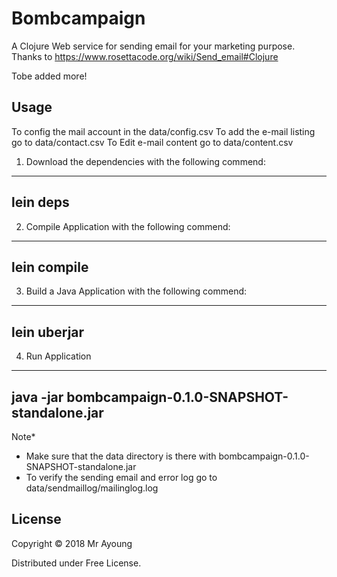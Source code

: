 # Bombcampaign

A Clojure Web service for sending email for your marketing purpose.
Thanks to https://www.rosettacode.org/wiki/Send_email#Clojure

Tobe added more!
## Usage
To config the mail account in the data/config.csv
To add the e-mail listing go to data/contact.csv
To Edit e-mail content go to data/content.csv

1) Download the dependencies with the following commend: 
---
lein deps
---
2) Compile Application with the following commend: 
---
lein compile
---
3) Build a Java Application with the following commend: 
---
lein uberjar
---
4) Run Application
---
java -jar bombcampaign-0.1.0-SNAPSHOT-standalone.jar
----

Note* 
- Make sure that the data directory is there with bombcampaign-0.1.0-SNAPSHOT-standalone.jar
- To verify the sending email and error log go to data/sendmaillog/mailinglog.log

## License

Copyright © 2018 Mr Ayoung

Distributed under Free License.
